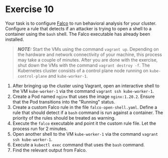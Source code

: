 # Exercise 10

Your task is to configure [Falco](https://falco.org/docs) to run behavioral analysis for your cluster. Configure a rule that detects if an attacker is trying to open a shell to a container using the `bash` shell. The Falco executable has already been installed.

> **_NOTE:_** Start the VMs using the command `vagrant up`. Depending on the hardware and network connectivity of your machine, this process may take a couple of minutes. After you are done with the exercise, shut down the VMs with the command `vagrant destroy -f`. The Kubernetes cluster consists of a control plane node running on `kube-control-plane` and `kube-worker-1`.

1. After bringing up the cluster using Vagrant, open an interactive shell to the VM `kube-worker-1` via the command `vagrant ssh kube-worker-1`.
2. Create a Pod named `nginx` that uses the image `nginx:1.20.2`. Ensure that the Pod transitions into the "Running" status.
3. Create a custom Falco rule in the file `falco-open-shell.yaml`. Define a rule that should detect if a `bash` command is run against a container. The priority of the rules should be treated as warning.
4. Execute the `falco` executable and point it the custom rule file. Let the process run for 2 minutes.
5. Open another shell to the VM `kube-worker-1` via the command `vagrant ssh kube-worker-1`.
6. Execute a `kubectl exec` command that uses the `bash` command.
7. Find the relevant output from Falco.

